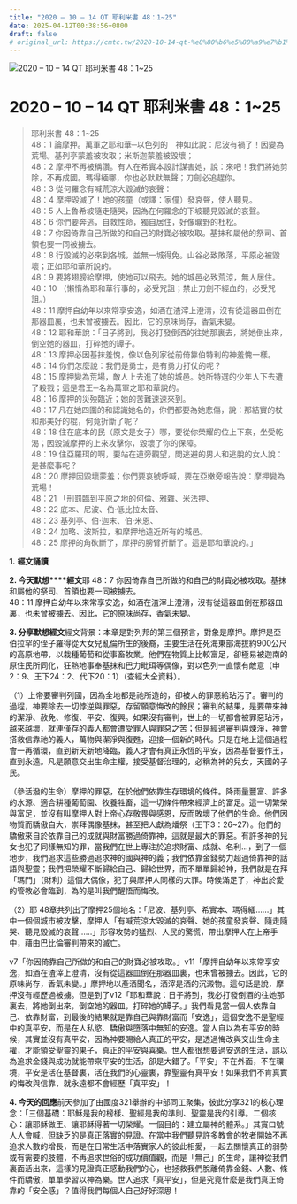 ```yaml
---
title: "2020 – 10 – 14 QT 耶利米書 48：1~25"
date: 2025-04-12T00:38:56+0800
draft: false
# original_url: https://cmtc.tw/2020-10-14-qt-%e8%80%b6%e5%88%a9%e7%b1%b3%e6%9b%b8-48%ef%bc%9a125
---
```


![2020 – 10 – 14 QT 耶利米書 48：1~25](/images/qt.jpg   "2020 – 10 – 14 QT 耶利米書 48：1~25")

# 2020 – 10 – 14 QT 耶利米書 48：1~25

> 耶利米書 48：1~25  
> 48：1 論摩押。萬軍之耶和華─以色列的　神如此說：尼波有禍了！因變為荒場。基列亭蒙羞被攻取；米斯迦蒙羞被毀壞；  
> 48：2 摩押不再被稱讚。有人在希實本設計謀害她，說：來吧！我們將她剪除，不再成國。瑪得緬哪，你也必默默無聲；刀劍必追趕你。  
> 48：3 從何羅念有喊荒涼大毀滅的哀聲：  
> 48：4 摩押毀滅了！她的孩童（或譯：家僮）發哀聲，使人聽見。  
> 48：5 人上魯希坡隨走隨哭，因為在何羅念的下坡聽見毀滅的哀聲。  
> 48：6 你們要奔逃，自救性命，獨自居住，好像曠野的杜松。  
> 48：7 你因倚靠自己所做的和自己的財寶必被攻取。基抹和屬他的祭司、首領也要一同被擄去。  
> 48：8 行毀滅的必來到各城，並無一城得免。山谷必致敗落，平原必被毀壞；正如耶和華所說的。  
> 48：9 要將翅膀給摩押，使她可以飛去。她的城邑必致荒涼，無人居住。  
> 48：10 （懶惰為耶和華行事的，必受咒詛；禁止刀劍不經血的，必受咒詛。）  
> 48：11 摩押自幼年以來常享安逸，如酒在渣滓上澄清，沒有從這器皿倒在那器皿裏，也未曾被擄去。因此，它的原味尚存，香氣未變。  
> 48：12 耶和華說：「日子將到，我必打發倒酒的往她那裏去，將她倒出來，倒空她的器皿，打碎她的罈子。  
> 48：13 摩押必因基抹羞愧，像以色列家從前倚靠伯特利的神羞愧一樣。  
> 48：14 你們怎麼說：我們是勇士，是有勇力打仗的呢？  
> 48：15 摩押變為荒場，敵人上去進了她的城邑。她所特選的少年人下去遭了殺戮；這是君王─名為萬軍之耶和華說的。  
> 48：16 摩押的災殃臨近；她的苦難速速來到。  
> 48：17 凡在她四圍的和認識她名的，你們都要為她悲傷，說：那結實的杖和那美好的棍，何竟折斷了呢？  
> 48：18 住在底本的民（原文是女子）哪，要從你榮耀的位上下來，坐受乾渴；因毀滅摩押的上來攻擊你，毀壞了你的保障。  
> 48：19 住亞羅珥的啊，要站在道旁觀望，問逃避的男人和逃脫的女人說：是甚麼事呢？  
> 48：20 摩押因毀壞蒙羞；你們要哀號呼喊，要在亞嫩旁報告說：摩押變為荒場！  
> 48：21 「刑罰臨到平原之地的何倫、雅雜、米法押、  
> 48：22 底本、尼波、伯‧低比拉太音、  
> 48：23 基列亭、伯‧迦末、伯‧米恩、  
> 48：24 加略、波斯拉，和摩押地遠近所有的城邑。  
> 48：25 摩押的角砍斷了，摩押的膀臂折斷了。這是耶和華說的。」

**1.** **經文誦讀**

**2. 今天默想****經文**耶 48：7 你因倚靠自己所做的和自己的財寶必被攻取。基抹和屬他的祭司、首領也要一同被擄去。  
48：11 摩押自幼年以來常享安逸，如酒在渣滓上澄清，沒有從這器皿倒在那器皿裏，也未曾被擄去。因此，它的原味尚存，香氣未變。

**3. 分享默想經文**經文背景：本章是對列邦的第三個預言，對象是摩押。摩押是亞伯拉罕的侄子羅得從大女兒亂倫所生的後裔，主要生活在死海東部海拔約900公尺的高原地帶，以栽種葡萄和從事畜牧業。他們在物質上比較富足，卻極易被迦南的原住民所同化，狂熱地事奉基抹和巴力毗珥等偶像，對以色列一直懷有敵意（申2：9、王下24：2、代下20：1）（查經大全資料）。

（1）上帝要審判列國，因為全地都是祂所造的，卻被人的罪惡給玷污了。審判的過程，神要除去一切悖逆與罪惡，存留願意悔改的餘民；審判的結果，是要帶來神的潔淨、赦免、修復、平安、復興。如果沒有審判，世上的一切都會被罪惡玷污，越來越壞，就連僅存的義人都會遭受罪人與罪惡之苦；但是經過審判與煉淨，神會搭救信靠祂的義人，萬物與潔淨與復甦，迎接一個新的時代。只是在地上這個過程會一再循環，直到新天新地降臨，義人才會有真正永恆的平安，因為基督要作王，直到永遠。凡是願意交出生命主權，接受基督治理的，必稱為神的兒女，天國的子民。

（參活潑的生命）摩押的罪惡，在於他們依靠生存環境的條件。降雨量豐富、許多的水源、適合耕種葡萄園、牧養牲畜，這一切條件帶來經濟上的富足。這一切繁榮與富足，並沒有叫摩押人對上帝心存敬畏與感恩，反而敗壞了他們的生命。他們因物質而驕傲自大，崇拜偶像基抹，甚至把人獻為燔祭（王下3：26~27）。他們的驕傲來自於依靠自己的成就與財富勝過倚靠神，這就是最大的罪惡。有許多神的兒女也犯了同樣無知的罪，當我們在世上專注於追求財富、成就、名利…，到了一個地步，我們追求這些勝過追求神的國與神的義；我們依靠金錢勢力超過倚靠神的話語與聖靈；我們把榮耀不斷歸給自己、歸給世界，而不單單歸給神，我們就是在拜「瑪門」（財利）這個大偶像，犯了與摩押人同樣的大罪。時候滿足了，神出於愛的管教必會臨到，為的是叫我們醒悟而悔改。

（2）耶 48章共列出了摩押25個地名：「尼波、基列亭、希實本、瑪得緬……」其中一個個城市被攻擊，摩押人「有喊荒涼大毀滅的哀聲、她的孩童發哀聲、隨走隨哭、聽見毀滅的哀聲……」形容攻勢的猛烈、人民的驚慌，帶出摩押人在上帝手中，藉由巴比倫審判帶來的滅亡。

v7「你因倚靠自己所做的和自己的財寶必被攻取。」v11「摩押自幼年以來常享安逸，如酒在渣滓上澄清，沒有從這器皿倒在那器皿裏，也未曾被擄去。因此，它的原味尚存，香氣未變。」摩押地以產酒聞名，酒滓是酒的沉澱物。這句話是說，摩押沒有經歷過被擄。但是到了v12「耶和華說：日子將到，我必打發倒酒的往她那裏去，將她倒出來，倒空她的器皿，打碎她的罈子。」我們看見當一個人依靠自己、依靠財富，到最後的結果就是靠自己與靠財富而「安逸」，這個安逸不是聖經中的真平安，而是在人私慾、驕傲與墮落中無知的安逸。當人自以為有平安的時候，其實並沒有真平安，因為神要賜給人真正的平安，是透過悔改與交出生命主權，才能領受聖靈的果子，真正的平安與喜樂。世人都很想要過安逸的生活，誤以為追求金錢與成功就能帶來平安的生活，卻是大錯了。「平安」不在外面，不在環境，平安是活在基督裏，活在我們的心靈裏，靠聖靈有真平安！如果我們不肯真實的悔改與信靠，就永遠都不會經歷「真平安」！

**4. 今天的回應**前天參加了由國度321舉辦的中部同工聚集，彼此分享321的核心理念：「三個基礎：耶穌是我的榜樣、聖經是我的準則、聖靈是我的引導。二個核心：讓耶穌做王、讓耶穌得著一切榮耀。一個目的：建立屬神的體系。」其實口號人人會喊，但缺乏的是真正落實的見證。在當中我們聽見許多教會的牧者開始不再追求人數的增長，而是在日常生活中落實家人的彼此相愛，一起去關懷真正的弱勢或有需要的肢體，不再追求世俗的成功價值觀，而是「無己」的生命，讓神從我們裏面活出來，這樣的見證真正感動我們的心，也拯救我們脫離倚靠金錢、人數、條件而驕傲，單單學習以神為樂。世人追求「真平安」，但是究竟什麼是我們真正倚靠的「安全感」？值得我們每個人自己好好深思！